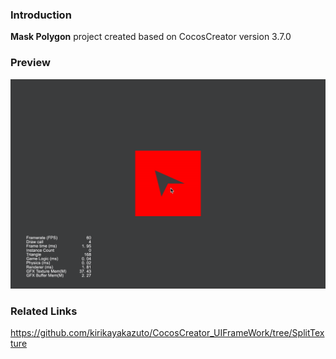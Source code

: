 ### Introduction
**Mask Polygon** project created based on CocosCreator version 3.7.0

### Preview
![image](../../../gif/202203/2022032021.gif)

### Related Links
https://github.com/kirikayakazuto/CocosCreator_UIFrameWork/tree/SplitTexture